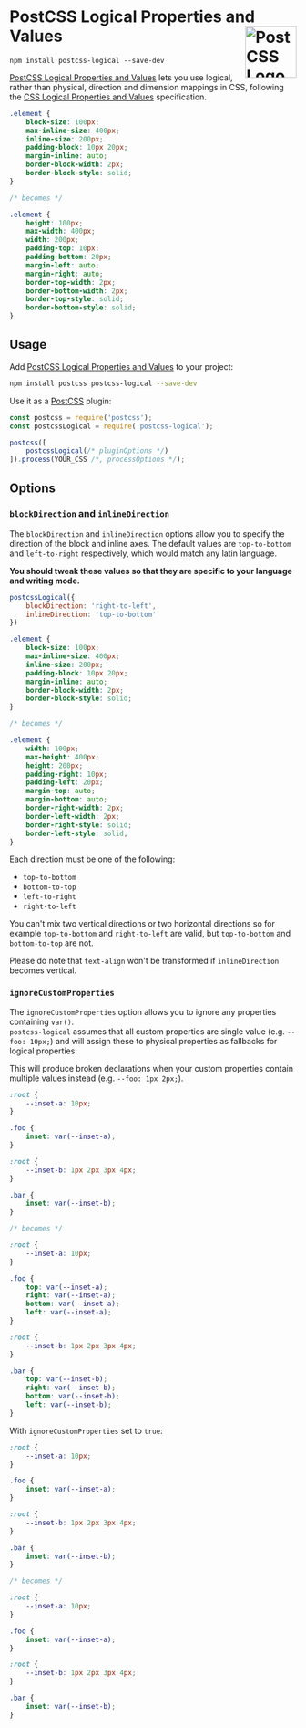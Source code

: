 # PostCSS Logical Properties and Values [<img src="https://postcss.github.io/postcss/logo.svg" alt="PostCSS Logo" width="90" height="90" align="right">][PostCSS]

`npm install postcss-logical --save-dev`

[PostCSS Logical Properties and Values]  lets you use logical, rather than physical, direction and dimension mappings in CSS, following the [CSS Logical Properties and Values] specification.

```css
.element {
	block-size: 100px;
	max-inline-size: 400px;
	inline-size: 200px;
	padding-block: 10px 20px;
	margin-inline: auto;
	border-block-width: 2px;
	border-block-style: solid;
}

/* becomes */

.element {
	height: 100px;
	max-width: 400px;
	width: 200px;
	padding-top: 10px;
	padding-bottom: 20px;
	margin-left: auto;
	margin-right: auto;
	border-top-width: 2px;
	border-bottom-width: 2px;
	border-top-style: solid;
	border-bottom-style: solid;
}
```

## Usage

Add [PostCSS Logical Properties and Values] to your project:

```bash
npm install postcss postcss-logical --save-dev
```

Use it as a [PostCSS] plugin:

```js
const postcss = require('postcss');
const postcssLogical = require('postcss-logical');

postcss([
	postcssLogical(/* pluginOptions */)
]).process(YOUR_CSS /*, processOptions */);
```



## Options

### `blockDirection` and `inlineDirection`

The `blockDirection` and `inlineDirection` options allow you to specify the direction of the block and inline axes. The default values are `top-to-bottom` and `left-to-right` respectively, which would match any latin language.

**You should tweak these values so that they are specific to your language and writing mode.**

```js
postcssLogical({
	blockDirection: 'right-to-left',
	inlineDirection: 'top-to-bottom'
})
```

```css
.element {
	block-size: 100px;
	max-inline-size: 400px;
	inline-size: 200px;
	padding-block: 10px 20px;
	margin-inline: auto;
	border-block-width: 2px;
	border-block-style: solid;
}

/* becomes */

.element {
	width: 100px;
	max-height: 400px;
	height: 200px;
	padding-right: 10px;
	padding-left: 20px;
	margin-top: auto;
	margin-bottom: auto;
	border-right-width: 2px;
	border-left-width: 2px;
	border-right-style: solid;
	border-left-style: solid;
}
```

Each direction must be one of the following:

- `top-to-bottom`
- `bottom-to-top`
- `left-to-right`
- `right-to-left`

You can't mix two vertical directions or two horizontal directions so for example `top-to-bottom` and `right-to-left` are valid, but `top-to-bottom` and `bottom-to-top` are not.

Please do note that `text-align` won't be transformed if `inlineDirection` becomes vertical.

### `ignoreCustomProperties`

The `ignoreCustomProperties` option allows you to ignore any properties containing `var()`.  
`postcss-logical` assumes that all custom properties are single value (e.g. `--foo: 10px;`) and will assign these to physical properties as fallbacks for logical properties.  

This will produce broken declarations when your custom properties contain multiple values instead (e.g. `--foo: 1px 2px;`).

```css
:root {
	--inset-a: 10px;
}

.foo {
	inset: var(--inset-a);
}

:root {
	--inset-b: 1px 2px 3px 4px;
}

.bar {
	inset: var(--inset-b);
}

/* becomes */

:root {
	--inset-a: 10px;
}

.foo {
	top: var(--inset-a);
	right: var(--inset-a);
	bottom: var(--inset-a);
	left: var(--inset-a);
}

:root {
	--inset-b: 1px 2px 3px 4px;
}

.bar {
	top: var(--inset-b);
	right: var(--inset-b);
	bottom: var(--inset-b);
	left: var(--inset-b);
}
```

With `ignoreCustomProperties` set to `true`:

```css
:root {
	--inset-a: 10px;
}

.foo {
	inset: var(--inset-a);
}

:root {
	--inset-b: 1px 2px 3px 4px;
}

.bar {
	inset: var(--inset-b);
}

/* becomes */

:root {
	--inset-a: 10px;
}

.foo {
	inset: var(--inset-a);
}

:root {
	--inset-b: 1px 2px 3px 4px;
}

.bar {
	inset: var(--inset-b);
}
```

[cli-url]: https://github.com/csstools/postcss-plugins/actions/workflows/test.yml?query=workflow/test
[css-url]: https://cssdb.org/#logical-properties-and-values
[discord]: https://discord.gg/bUadyRwkJS
[npm-url]: https://www.npmjs.com/package/postcss-logical

[PostCSS]: https://github.com/postcss/postcss
[PostCSS Logical Properties and Values]: https://github.com/csstools/postcss-plugins/tree/main/plugins/postcss-logical
[CSS Logical Properties and Values]: https://www.w3.org/TR/css-logical-1/
